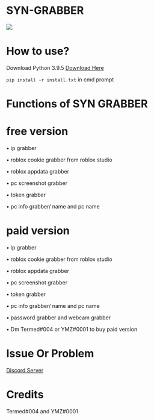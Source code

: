 # SYN-GRABBER

<img src="https://media.discordapp.net/attachments/1014901532497551371/1029069967548743820/IMG_7070.gif">

# How to use? 

Download Python 3.9.5
<a href="https://www.python.org/downloads/release/python-395/">Download Here</a> 

```pip install -r install.txt``` in cmd prompt

# Functions of SYN GRABBER

# free version

• ip grabber

• roblox cookie grabber from roblox studio

• roblox appdata grabber 

• pc screenshot grabber

• token grabber

• pc info grabber/ name and pc name

# paid version

• ip grabber

• roblox cookie grabber from roblox studio

• roblox appdata grabber 

• pc screenshot grabber

• token grabber

• pc info grabber/ name and pc name

• password grabber and webcam grabber

• Dm Termed#004 or YMZ#0001 to buy paid version

# Issue Or Problem
<a href="https://discord.gg/G7xshauqqp">Discord Server</a> 

# Credits

Termed#004 and YMZ#0001
